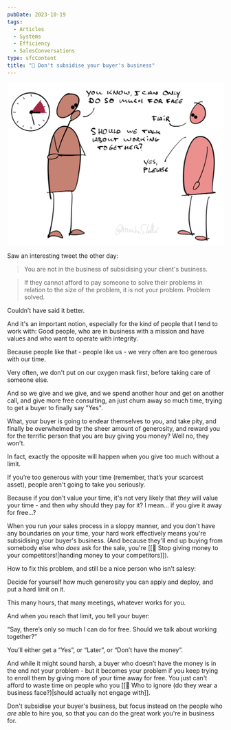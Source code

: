 ```yaml
---
pubDate: 2023-10-19
tags:
  - Articles
  - Systems
  - Efficiency
  - SalesConversations
type: sfcContent
title: "📄 Don't subsidise your buyer's business"
---
```


![](Media/SalesFlowCoach.app_Don't-subsidise-your-buyers-business_MartinStellar.jpg)

Saw an interesting tweet the other day:

>You are not in the business of subsidising your client's business.

>If they cannot afford to pay someone to solve their problems in relation to the size of the problem, it is not your problem. Problem solved.

Couldn’t have said it better.

And it's an important notion, especially for the kind of people that I tend to work with: Good people, who are in business with a mission and have values and who want to operate with integrity.

Because people like that - people like us - we very often are too generous with our time.

Very often, we don't put on our oxygen mask first, before taking care of someone else.

And so we give and we give, and we spend another hour and get on another call, and give more free consulting, an just churn away so much time, trying to get a buyer to finally say "Yes".

What, your buyer is going to endear themselves to you, and take pity, and finally be overwhelmed by the sheer amount of generosity, and reward you for the terrific person that you are buy giving you money? Well no, they won't.

In fact, exactly the opposite will happen when you give too much without a limit.

If you’re too generous with your time (remember, that’s your scarcest asset), people aren't going to take you seriously.

Because if *you* don’t value your time, it's not very likely that *they* will value your time - and then why should they pay for it? I mean... if you give it away for free...?

When you run your sales process in a sloppy manner, and you don't have any boundaries on your time, your hard work effectively means you're subsidising your buyer's business. (And because they'll end up buying from somebody else who *does* ask for the sale, you're [[📄 Stop giving money to your competitors!|handing money to your competitors]]).

How to fix this problem, and still be a nice person who isn’t salesy:

Decide for yourself how much generosity you can apply and deploy, and put a hard limit on it.

This many hours, that many meetings, whatever works for you.

And when you reach that limit, you tell your buyer:

“Say, there’s only so much I can do for free. Should we talk about working together?”

You’ll either get a “Yes”, or “Later”, or “Don’t have the money”.

And while it might sound harsh, a buyer who doesn’t have the money is in the end not your problem - but it becomes your problem if you keep trying to enroll them by giving more of your time away for free. You just can't afford to waste time on people who you [[📄 Who to ignore (do they wear a business face?)|should actually not engage with]].

Don't subsidise your buyer's business, but focus instead on the people who _are_ able to hire you, so that you can do the great work you're in business for.
